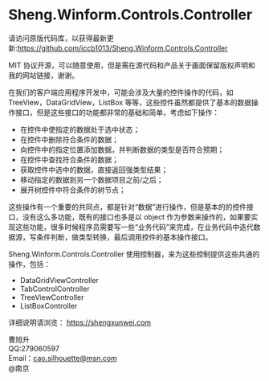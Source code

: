 # Sheng.Winform.Controls.Controller

请访问原版代码库，以获得最新更新:https://github.com/iccb1013/Sheng.Winform.Controls.Controller

MIT 协议开源，可以随意使用，但是需在源代码和产品关于画面保留版权声明和我的网站链接，谢谢。

在我们的客户端应用程序开发中，可能会涉及大量的控件操作的代码，如 TreeView，DataGridView，ListBox 等等，这些控件虽然都提供了基本的数据操作接口，但是这些接口的功能都非常的基础和简单，考虑如下操作：

+ 在控件中使指定的数据处于选中状态；
+ 在控件中删除符合条件的数据；
+ 向控件中的指定位置添加数据，并判断数据的类型是否符合预期；
+ 在控件中查找符合条件的数据；
+ 获取控件中选中的数据，直接返回强类型结果；
+ 移动指定的数据到另一个数据项目之前/之后；
+ 展开树控件中符合条件的树节点；

这些操作有一个重要的共同点，都是针对“数据”进行操作，但是基本的的控件接口，没有这么多功能，既有的接口也多是以 object 作为参数来操作的，如果要实现这些功能，很多时候程序员需要写一些“业务代码”来完成，在业务代码中迭代数据源，写条件判断，做类型转换，最后调用控件的基本操作接口。

Sheng.Winform.Controls.Controller 使用控制器，来为这些控制提供这些共通的操作，包括：

+ DataGridViewController
+ TabControlController
+ TreeViewController
+ ListBoxController

详细说明请浏览：
https://shengxunwei.com

曹旭升  
QQ:279060597  
Email：cao.silhouette@msn.com  
@南京 

